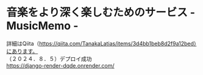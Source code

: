 # 音楽をより深く楽しむためのサービス - MusicMemo -
詳細はQiita（https://qiita.com/TanakaLatias/items/3d4bb1beb8d2f9a12bed）にあります。  
（２０２４．８．５）デプロイ成功  
https://django-render-dqde.onrender.com/
